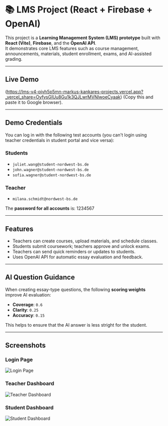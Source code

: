 # 📚 LMS Project (React + Firebase + OpenAI)

This project is a **Learning Management System (LMS) prototype** built with **React (Vite)**, **Firebase**, and the **OpenAI API**.  
It demonstrates core LMS features such as course management, announcements, materials, student enrollment, exams, and AI-assisted grading.

---

## Live Demo

 (https://lms-v4-pjvh5p5mn-markus-kankares-projects.vercel.app?_vercel_share=OyfvsGIUu8Gu1k3QJLwrMVNlwoeCyaak) (Copy this and paste it to Google browser). 

---

## Demo Credentials

You can log in with the following test accounts (you can't login using teacher credentials in student portal and vice versa):

### Students
- `juliet.wang@student-nordwest-bs.de`  
- `john.wagner@student-nordwest-bs.de`  
- `sofia.wagner@student-nordwest-bs.de`  

### Teacher
- `milana.schmidt@nordwest-bs.de`

The **password for all accounts** is: 1234567


---

## Features

- Teachers can create courses, upload materials, and schedule classes.  
- Students submit coursework; teachers approve and unlock exams.  
- Teachers can send quick reminders or updates to students.  
- Uses OpenAI API for automatic essay evaluation and feedback.  

---

## AI Question Guidance

When creating essay-type questions, the following **scoring weights** improve AI evaluation:

- **Coverage**: `0.6`  
- **Clarity**: `0.25`  
- **Accuracy**: `0.15`  

This helps to ensure that the AI answer is less stright for the student.

---

## Screenshots

### Login Page
![Login Page](https://github.com/user-attachments/assets/569fcb66-bda6-4df3-bc7f-dd41d6b866f3)

### Teacher Dashboard
![Teacher Dashboard](https://github.com/user-attachments/assets/360248f4-ca58-4df8-9d94-d022e478117f)

### Student Dashboard
![Student Dashboard](https://github.com/user-attachments/assets/e6abdb2c-b16a-4102-b2d2-09a528a05938)


